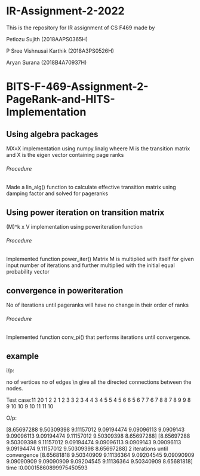 # IR-Assignment-2-2022
This is the repository for IR assignment of CS F469 made by

Petlozu Sujith (2018AAPS0365H)

P Sree Vishnusai Karthik (2018A3PS0526H)

Aryan Surana (2018B4A70937H)	

# BITS-F-469-Assignment-2-PageRank-and-HITS-Implementation

## Using algebra packages
MX=X implementation using numpy.linalg wheere M is the transition matrix and X is the eigen vector containing page ranks
###### Procedure
Made a lin_alg() function to calculate effective transition matrix using damping factor and solved for pageranks

## Using power iteration on transition matrix
(M)^k x V implementation using poweriteration function
###### Procedure
Implemented function power_iter() Matrix M is multiplied with itself for given input number of iterations and further multiplied with the initial equal probability vector

## convergence in poweriteration
No of iterations until pageranks will have no change in their order of ranks
###### Procedure
Implemented function conv_pi() that performs iterations until convergence.

## example
i/p:

no of vertices <space> no of edges \n
give all the directed connections between the nodes.
  
Test case:11 20
1 2
2 1
2 3
3 2
3 4
4 3
4 5
5 4
5 6
6 5
6 7
7 6
7 8
8 7
8 9
9 8
9 10
10 9
10 11
11 10

O/p:
  
[8.65697288 9.50309398 9.11157012 9.09194474 9.09096113 9.0909143
 9.09096113 9.09194474 9.11157012 9.50309398 8.65697288]
[8.65697288 9.50309398 9.11157012 9.09194474 9.09096113 9.0909143
 9.09096113 9.09194474 9.11157012 9.50309398 8.65697288]
2 iterations until convergence
[8.65681818 9.50340909 9.11136364 9.09204545 9.09090909 9.09090909
 9.09090909 9.09204545 9.11136364 9.50340909 8.65681818]
time :0.00015860899975450593
  

  

  
  
  


